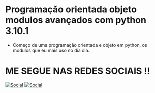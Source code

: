 # Programação orientada objeto modulos avançados com python 3.10.1 


* Começo de uma programação orientada e objeto em python, os modulos que eu mais uso no dia dia..




# ME SEGUE NAS REDES SOCIAIS !!

[![Social](https://img.shields.io/badge/LinkedIn-0077B5?style=for-the-badge&logo=linkedin&logoColor=white)](https://www.linkedin.com/in/hedriss10/)
[![Social](https://img.shields.io/badge/Instagram-E4405F?style=for-the-badge&logo=instagram&logoColor=white)](https://www.instagram.com/hedriss10/)
